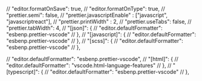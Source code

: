 // "editor.formatOnSave": true,
  // "editor.formatOnType": true,
  // "prettier.semi": false,
  // "prettier.javascriptEnable" : ["javascript", "javascriptreact"],
  // "prettier.printWidth" : 2,
  // "prettier.useTabs": false,
  // "prettier.tabWidth": 4,
  // "[json]": {
  //     "editor.defaultFormatter": "esbenp.prettier-vscode"
  // },
  // "[javascript]": {
  //     "editor.defaultFormatter": "esbenp.prettier-vscode"
  // },
  // "[scss]": {
  //     "editor.defaultFormatter": "esbenp.prettier-vscode"
  // },
  
  
  //  "editor.defaultFormatter": "esbenp.prettier-vscode",
  //  "[html]": {
  //    "editor.defaultFormatter": "vscode.html-language-features"
  //  },
  //  "[typescript]": {
  //    "editor.defaultFormatter": "esbenp.prettier-vscode"
  //  },
